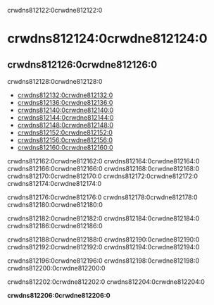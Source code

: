 crwdns812122:0crwdne812122:0
# crwdns812124:0crwdne812124:0

## crwdns812126:0crwdne812126:0

crwdns812128:0crwdne812128:0

- [crwdns812132:0crwdne812132:0](crwdns812130:0crwdne812130:0)
- [crwdns812136:0crwdne812136:0](crwdns812134:0crwdne812134:0)
- [crwdns812140:0crwdne812140:0](crwdns812138:0crwdne812138:0)
- [crwdns812144:0crwdne812144:0](crwdns812142:0crwdne812142:0)
- [crwdns812148:0crwdne812148:0](crwdns812146:0crwdne812146:0)
- [crwdns812152:0crwdne812152:0](crwdns812150:0crwdne812150:0)
- [crwdns812156:0crwdne812156:0](crwdns812154:0crwdne812154:0)
- [crwdns812160:0crwdne812160:0](crwdns812158:0crwdne812158:0)

crwdns812162:0crwdne812162:0 crwdns812164:0crwdne812164:0 crwdns812166:0crwdne812166:0 crwdns812168:0crwdne812168:0 crwdns812170:0crwdne812170:0 crwdns812172:0crwdne812172:0 crwdns812174:0crwdne812174:0

crwdns812176:0crwdne812176:0 crwdns812178:0crwdne812178:0 crwdns812180:0crwdne812180:0

crwdns812182:0crwdne812182:0 crwdns812184:0crwdne812184:0 crwdns812186:0crwdne812186:0

crwdns812188:0crwdne812188:0 crwdns812190:0crwdne812190:0 crwdns812192:0crwdne812192:0 crwdns812194:0crwdne812194:0

crwdns812196:0crwdne812196:0 crwdns812198:0crwdne812198:0 crwdns812200:0crwdne812200:0

crwdns812202:0crwdne812202:0 crwdns812204:0crwdne812204:0

**crwdns812206:0crwdne812206:0**
